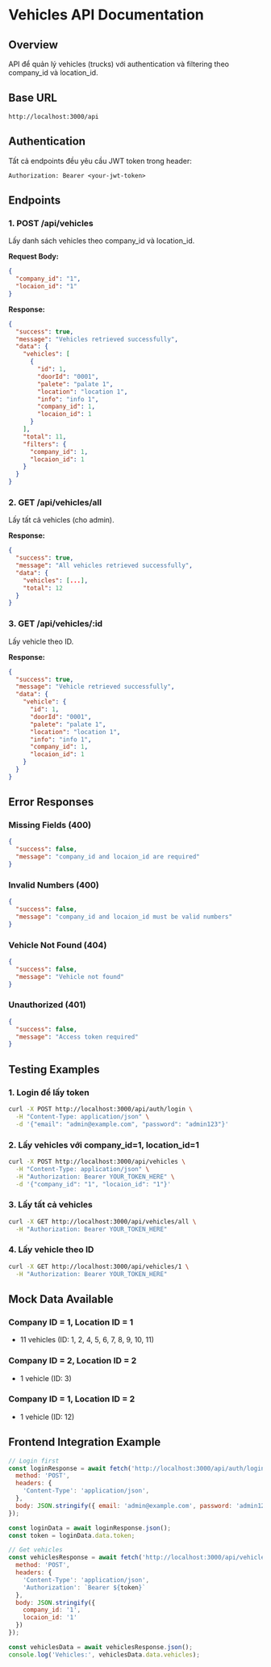 # Vehicles API Documentation

## Overview
API để quản lý vehicles (trucks) với authentication và filtering theo company_id và location_id.

## Base URL
```
http://localhost:3000/api
```

## Authentication
Tất cả endpoints đều yêu cầu JWT token trong header:
```
Authorization: Bearer <your-jwt-token>
```

## Endpoints

### 1. POST /api/vehicles
Lấy danh sách vehicles theo company_id và location_id.

**Request Body:**
```json
{
  "company_id": "1",
  "locaion_id": "1"
}
```

**Response:**
```json
{
  "success": true,
  "message": "Vehicles retrieved successfully",
  "data": {
    "vehicles": [
      {
        "id": 1,
        "doorId": "0001",
        "palete": "palate 1",
        "location": "location 1",
        "info": "info 1",
        "company_id": 1,
        "locaion_id": 1
      }
    ],
    "total": 11,
    "filters": {
      "company_id": 1,
      "locaion_id": 1
    }
  }
}
```

### 2. GET /api/vehicles/all
Lấy tất cả vehicles (cho admin).

**Response:**
```json
{
  "success": true,
  "message": "All vehicles retrieved successfully",
  "data": {
    "vehicles": [...],
    "total": 12
  }
}
```

### 3. GET /api/vehicles/:id
Lấy vehicle theo ID.

**Response:**
```json
{
  "success": true,
  "message": "Vehicle retrieved successfully",
  "data": {
    "vehicle": {
      "id": 1,
      "doorId": "0001",
      "palete": "palate 1",
      "location": "location 1",
      "info": "info 1",
      "company_id": 1,
      "locaion_id": 1
    }
  }
}
```

## Error Responses

### Missing Fields (400)
```json
{
  "success": false,
  "message": "company_id and locaion_id are required"
}
```

### Invalid Numbers (400)
```json
{
  "success": false,
  "message": "company_id and locaion_id must be valid numbers"
}
```

### Vehicle Not Found (404)
```json
{
  "success": false,
  "message": "Vehicle not found"
}
```

### Unauthorized (401)
```json
{
  "success": false,
  "message": "Access token required"
}
```

## Testing Examples

### 1. Login để lấy token
```bash
curl -X POST http://localhost:3000/api/auth/login \
  -H "Content-Type: application/json" \
  -d '{"email": "admin@example.com", "password": "admin123"}'
```

### 2. Lấy vehicles với company_id=1, location_id=1
```bash
curl -X POST http://localhost:3000/api/vehicles \
  -H "Content-Type: application/json" \
  -H "Authorization: Bearer YOUR_TOKEN_HERE" \
  -d '{"company_id": "1", "locaion_id": "1"}'
```

### 3. Lấy tất cả vehicles
```bash
curl -X GET http://localhost:3000/api/vehicles/all \
  -H "Authorization: Bearer YOUR_TOKEN_HERE"
```

### 4. Lấy vehicle theo ID
```bash
curl -X GET http://localhost:3000/api/vehicles/1 \
  -H "Authorization: Bearer YOUR_TOKEN_HERE"
```

## Mock Data Available

### Company ID = 1, Location ID = 1
- 11 vehicles (ID: 1, 2, 4, 5, 6, 7, 8, 9, 10, 11)

### Company ID = 2, Location ID = 2  
- 1 vehicle (ID: 3)

### Company ID = 1, Location ID = 2
- 1 vehicle (ID: 12)

## Frontend Integration Example

```javascript
// Login first
const loginResponse = await fetch('http://localhost:3000/api/auth/login', {
  method: 'POST',
  headers: {
    'Content-Type': 'application/json',
  },
  body: JSON.stringify({ email: 'admin@example.com', password: 'admin123' })
});

const loginData = await loginResponse.json();
const token = loginData.data.token;

// Get vehicles
const vehiclesResponse = await fetch('http://localhost:3000/api/vehicles', {
  method: 'POST',
  headers: {
    'Content-Type': 'application/json',
    'Authorization': `Bearer ${token}`
  },
  body: JSON.stringify({ 
    company_id: '1', 
    locaion_id: '1' 
  })
});

const vehiclesData = await vehiclesResponse.json();
console.log('Vehicles:', vehiclesData.data.vehicles);
```
